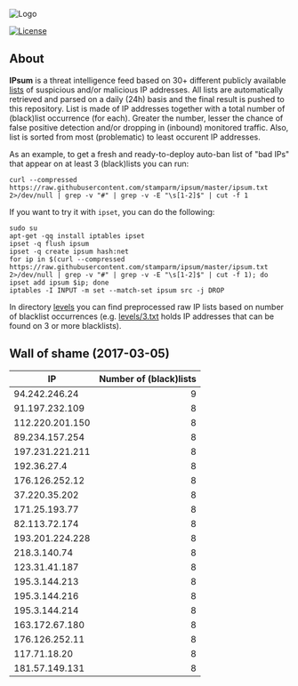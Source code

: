 ![Logo](logo.png)

[![License](https://img.shields.io/badge/license-Public_domain-red.svg)](https://wiki.creativecommons.org/wiki/Public_domain)

About
----

**IPsum** is a threat intelligence feed based on 30+ different publicly available [lists](https://github.com/stamparm/maltrail) of suspicious and/or malicious IP addresses. All lists are automatically retrieved and parsed on a daily (24h) basis and the final result is pushed to this repository. List is made of IP addresses together with a total number of (black)list occurrence (for each). Greater the number, lesser the chance of false positive detection and/or dropping in (inbound) monitored traffic. Also, list is sorted from most (problematic) to least occurent IP addresses.

As an example, to get a fresh and ready-to-deploy auto-ban list of "bad IPs" that appear on at least 3 (black)lists you can run:

```
curl --compressed https://raw.githubusercontent.com/stamparm/ipsum/master/ipsum.txt 2>/dev/null | grep -v "#" | grep -v -E "\s[1-2]$" | cut -f 1
```

If you want to try it with `ipset`, you can do the following:

```
sudo su
apt-get -qq install iptables ipset
ipset -q flush ipsum
ipset -q create ipsum hash:net
for ip in $(curl --compressed https://raw.githubusercontent.com/stamparm/ipsum/master/ipsum.txt 2>/dev/null | grep -v "#" | grep -v -E "\s[1-2]$" | cut -f 1); do ipset add ipsum $ip; done
iptables -I INPUT -m set --match-set ipsum src -j DROP
```

In directory [levels](levels) you can find preprocessed raw IP lists based on number of blacklist occurrences (e.g. [levels/3.txt](levels/3.txt) holds IP addresses that can be found on 3 or more blacklists).

Wall of shame (2017-03-05)
----

|IP|Number of (black)lists|
|---|--:|
94.242.246.24|9
91.197.232.109|8
112.220.201.150|8
89.234.157.254|8
197.231.221.211|8
192.36.27.4|8
176.126.252.12|8
37.220.35.202|8
171.25.193.77|8
82.113.72.174|8
193.201.224.228|8
218.3.140.74|8
123.31.41.187|8
195.3.144.213|8
195.3.144.216|8
195.3.144.214|8
163.172.67.180|8
176.126.252.11|8
117.71.18.20|8
181.57.149.131|8
